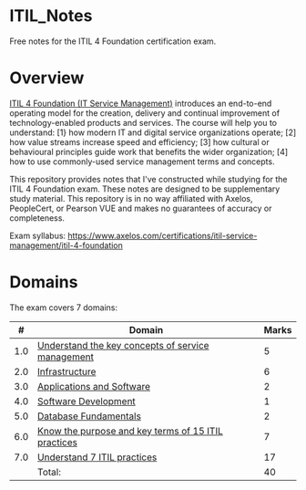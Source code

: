 # ITIL_Notes
Free notes for the ITIL 4 Foundation certification exam.

# Overview
[ITIL 4 Foundation (IT Service Management)](https://www.axelos.com/certifications/itil-service-management/itil-4-foundation) introduces an end-to-end operating model for the creation, delivery and continual improvement of technology-enabled products and services. The course will help you to understand: [1} how modern IT and digital service organizations operate; [2] how value streams increase speed and efficiency; [3] how cultural or behavioural principles guide work that benefits the wider organization; [4] how to use commonly-used service management terms and concepts.


This repository provides notes that I've constructed while studying for the ITIL 4 Foundation exam. These notes are designed to be supplementary study material. This repository is in no way affiliated with Axelos, PeopleCert, or Pearson VUE and makes no guarantees of accuracy or completeness.

Exam syllabus: https://www.axelos.com/certifications/itil-service-management/itil-4-foundation

# Domains
The exam covers 7 domains:

| # | Domain   | Marks|
|---|---|---|
|1.0 | [Understand the key concepts of service management](https://github.com/erich-tech/ITIL_Notes/tree/main/Domain_1#readme) | 5|
|2.0 | [Infrastructure ](https://github.com/erich-tech/ITIL_Notes/tree/main/Domain_2#readme) | 6|
|3.0 | [Applications and Software](https://github.com/erich-tech/ITIL_Notes/tree/main/Domain_3#readme) | 2|
|4.0 | [Software Development](https://github.com/erich-tech/ITIL_Notes/tree/main/Domain_4#readme) | 1|
|5.0 | [Database Fundamentals](https://github.com/erich-tech/ITIL_Notes/tree/main/Domain_5#readme) | 2|
|6.0 | [Know the purpose and key terms of 15 ITIL practices](https://github.com/erich-tech/ITIL_Notes/tree/main/Domain_6#readme) | 7|
|7.0 | [Understand 7 ITIL practices](https://github.com/erich-tech/ITIL_Notes/tree/main/Domain_7#readme) | 17|
| | Total:| 40|
